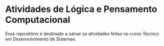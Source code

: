 # Atividades de Lógica e Pensamento Computacional
Esse repositório é destinado a salvar as atividades feitas no curso Técnico em Desenvolvimento de Sistemas.
